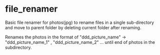 # file_renamer

Basic file renamer for photos(jpg) to rename files in a single sub-directory and move to parent folder by deleting current folder after renaming.

Renames the photos in the format of 
"ddd_picture_name" -> "ddd_picture_name_1" , "ddd_picture_name_2" ... until end of photos in the subdirectory.
